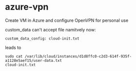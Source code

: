 # azure-vpn

Create VM in Azure and configure OpenVPN for personal use

custom_data can't accept file namitvely now:

```
custom_data_config: cloud-init.txt
```

leads to

```
sudo cat /var/lib/cloud/instances/d1d8ffc0-c2d3-614f-935f-a1128e5aef15/user-data.txt
cloud-init.txt
```
